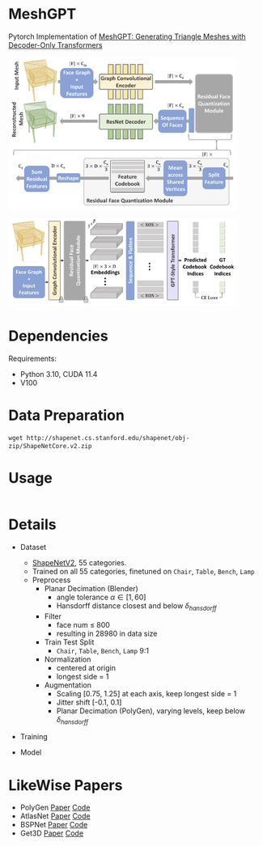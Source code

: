 # MeshGPT
Pytorch Implementation of [MeshGPT: Generating Triangle Meshes with Decoder-Only Transformers]("https://arxiv.org/abs/2311.15475")

<img src="./pics/vocab.png" width="450px"></img>

<img src="./pics/GPT2.png" width="450px"></img>

# Dependencies
Requirements:
- Python 3.10, CUDA 11.4
- V100

# Data Preparation
```
wget http://shapenet.cs.stanford.edu/shapenet/obj-zip/ShapeNetCore.v2.zip
```

# Usage
```
```

# Details
- Dataset
    - [ShapeNetV2](http://shapenet.cs.stanford.edu/shapenet/obj-zip/ShapeNetCore.v2.zip), 55 categories.
    - Trained on all 55 categories, finetuned on `Chair`, `Table`, `Bench`, `Lamp`
    - Preprocess
        - Planar Decimation (Blender)
            - angle tolerance $\alpha \in [1,60]$
            - Hansdorff distance closest and below $\delta_{hansdorff}$
        - Filter
            - face num $\leq$ 800
            - resulting in 28980 in data size
        - Train Test Split
            - `Chair`, `Table`, `Bench`, `Lamp` 9:1
        - Normalization
            - centered at origin
            - longest side = 1
        - Augmentation
            - Scaling [0.75, 1.25] at each axis, keep longest side = 1
            - Jitter shift [-0.1, 0.1]
            - Planar Decimation (PolyGen), varying levels, keep below $\delta_{hansdorff}$

- Training
- Model

# LikeWise Papers

- PolyGen [Paper](https://arxiv.org/pdf/2002.10880.pdf) [Code](https://github.com/google-deepmind/deepmind-research/tree/master/polygen)
- AtlasNet [Paper]() [Code]()
- BSPNet [Paper]() [Code]()
- Get3D [Paper]() [Code]()
